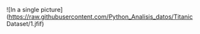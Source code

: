 ![In a single picture](https://raw.githubusercontent.com/Python_Analisis_datos/Titanic Dataset/1.jfif)















